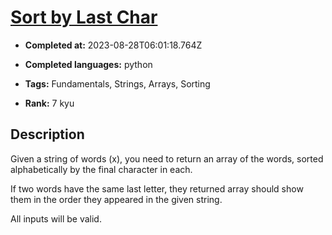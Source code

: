 # [Sort by Last Char](https://www.codewars.com/kata/57eba158e8ca2c8aba0002a0)

- **Completed at:** 2023-08-28T06:01:18.764Z

- **Completed languages:** python

- **Tags:** Fundamentals, Strings, Arrays, Sorting

- **Rank:** 7 kyu

## Description

Given a string of words (x), you need to return an array of the words, sorted alphabetically by the final character in each.

If two words have the same last letter, they returned array should show them in the order they appeared in the given string.

All inputs will be valid.